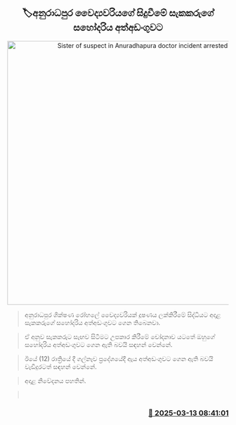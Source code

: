 <p align='center'><b><h2 align='center' title='Sister of suspect in Anuradhapura doctor incident arrested'>🏷අනුරාධපුර වෛද්‍යවරියගේ සිදුවීමේ සැකකරුගේ සහෝදරිය අත්අඩංගුවට</h2></b></p>
<p align='center'><img src='https://helakuru.sgp1.cdn.digitaloceanspaces.com/esana/images/lib/arrested2[1].jpg' width='600' alt='Sister of suspect in Anuradhapura doctor incident arrested'></p>

> අනුරාධපුර ශික්ෂණ රෝහලේ වෛද්‍යවරියක් දූෂණය ලක්කිරීමේ සිද්ධියට අදාළ සැකකරුගේ සහෝදරිය අත්අඩංගුවට ගෙන තිබෙනවා.

> ඒ අනුව සැකකරුට සැඟව සිටීමට උපකාර කිරීමේ චෝදනාව යටතේ ඔහුගේ සහෝදරිය අත්අඩංගුවට ගෙන ඇති බවයි සඳහන් වෙන්නේ.

> ඊයේ (12) රාත්‍රියේ දී ගල්නෑව ප්‍රදේශයේදී ඇය අත්අඩංගුවට ගෙන ඇති බවයි වැඩිදුරටත් සඳහන් වෙන්නේ.

> අදාළ නිවේදනය පහතින්.

>  



<h3 align='right'><a href='https://www.helakuru.lk/esana/p/108304/'>📅 2025-03-13 08:41:01</a></h3>
